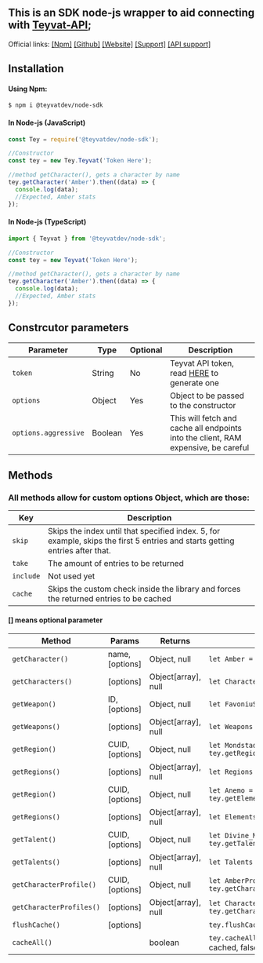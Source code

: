 ## This is an SDK node-js wrapper to aid connecting with [Teyvat-API](https://github.com/teyvat-dev);

Official links: [[Npm]](https://www.npmjs.com/package/@teyvatdev/node-sdk) [[Github]](https://github.com/erwin1234777/teyvatdev-node-sdk) [[Website]](https://teyvat.dev/) [[Support]](https://discord.gg/6QEExsN) [[API support]](https://discord.gg/Pb8aQqx7kr)

## Installation

#### Using Npm:

```
$ npm i @teyvatdev/node-sdk
```

#### In Node-js (JavaScript)

```js
const Tey = require('@teyvatdev/node-sdk');

//Constructor
const tey = new Tey.Teyvat('Token Here');

//method getCharacter(), gets a character by name
tey.getCharacter('Amber').then((data) => {
  console.log(data);
  //Expected, Amber stats
});
```

#### In Node-js (TypeScript)

```js
import { Teyvat } from '@teyvatdev/node-sdk';

//Constructor
const tey = new Teyvat('Token Here');

//method getCharacter(), gets a character by name
tey.getCharacter('Amber').then((data) => {
  console.log(data);
  //Expected, Amber stats
});
```

## Constrcutor parameters

| Parameter            | Type    | Optional | Description                                                                        |
| -------------------- | ------- | -------- | ---------------------------------------------------------------------------------- |
| `token`              | String  | No       | Teyvat API token, read [HERE](https://discord.gg/Pb8aQqx7kr) to generate one       |
| `options`            | Object  | Yes      | Object to be passed to the constructor                                             |
| `options.aggressive` | Boolean | Yes      | This will fetch and cache all endpoints into the client, RAM expensive, be careful |

## Methods

### All methods allow for custom options Object, which are those:

| Key       | Description                                                                                                                  |
| --------- | ---------------------------------------------------------------------------------------------------------------------------- |
| `skip`    | Skips the index until that specified index. 5, for example, skips the first 5 entries and starts getting entries after that. |
| `take`    | The amount of entries to be returned                                                                                         |
| `include` | Not used yet                                                                                                                 |
| `cache`   | Skips the custom check inside the library and forces the returned entries to be cached                                       |

#### [] means optional parameter

| Method                   | Params          | Returns             | Working Example(copy paste)                                                            |
| ------------------------ | --------------- | ------------------- | -------------------------------------------------------------------------------------- |
| `getCharacter()`         | name, [options] | Object, null        | `let Amber = await tey.getCharacter('Amber');`                                         |
| `getCharacters()`        | [options]       | Object[array], null | `let Characters = await tey.getCharacters();`                                          |
| `getWeapon()`            | ID, [options]   | Object, null        | `let FavoniuSword = await tey.getWeapon('10');`                                        |
| `getWeapons()`           | [options]       | Object[array], null | `let Weapons = await tey.getWeapons();`                                                |
| `getRegion()`            | CUID, [options] | Object, null        | `let Mondstad = await tey.getRegion('ckifg54kg0000vf0iclar2lp6');`                     |
| `getRegions()`           | [options]       | Object[array], null | `let Regions = await tey.getRegions();`                                                |
| `getRegion()`            | CUID, [options] | Object, null        | `let Anemo = await tey.getElement('ckifg2oxf0000n30i3k0e3s7m');`                       |
| `getRegions()`           | [options]       | Object[array], null | `let Elements = await tey.getElements();`                                              |
| `getTalent()`            | CUID, [options] | Object, null        | `let Divine_Marksmanship = await tey.getTalent('ckiqng1u300210ns6clktnh3c');`          |
| `getTalents()`           | [options]       | Object[array], null | `let Talents = await tey.getTalents();;`                                               |
| `getCharacterProfile()`  | CUID, [options] | Object, null        | `let AmberProfile = await tey.getCharacterProfile('ckiffwvsx0000990i1z9retm4');`       |
| `getCharacterProfiles()` | [options]       | Object[array], null | `let CharacterProfiles = await tey.getCharacterProfiles();`                            |
| `flushCache()`           | [options]       |                     | `tey.flushCache()`                                                                     |
| `cacheAll()`             |                 | boolean             | `tey.cacheAll()` Returns true if everything has been cached, false if something failed |
